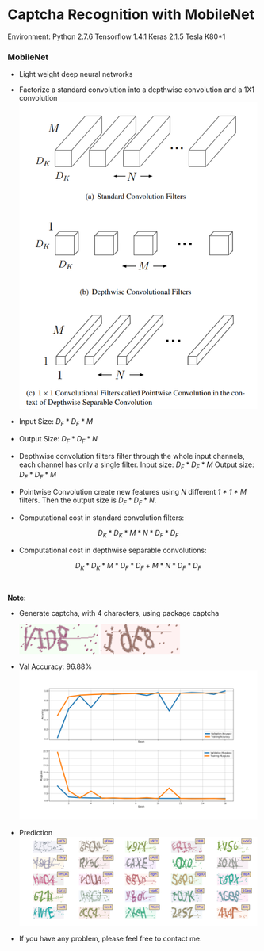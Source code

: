 # Captcha Recognition with MobileNet	 

Environment: Python 2.7.6 Tensorflow 1.4.1 Keras 2.1.5 Tesla K80*1

### MobileNet

- Light weight deep neural networks

- Factorize a standard convolution into a depthwise convolution and a 1X1 convolution 
![mobilenet](https://github.com/CancanZhang/Captcha-Recognition/blob/master/MobileNet/img/mobilenet.png)

- Input Size: $D_F * D_F * M$

- Output Size: $D_F * D_F * N$

- Depthwise convolution filters filter through the whole input channels, each channel has only a single filter.  Input size: $D_F * D_F * M$ Output size: $D_F * D_F * M$

- Pointwise Convolution create new features using $N$ different *1 * 1 * M* filters. Then the output size is $D_F * D_F * N$.

- Computational cost in standard convolution filters:

   $$D_K * D_K * M * N * D_F * D_F$$

- Computational cost in depthwise separable convolutions: 

  $$D_K * D_K * M * D_F * D_F + M * N * D_F*D_F$$

  ​

**Note:**

- Generate captcha, with 4 characters, using package captcha

  ![2](https://github.com/CancanZhang/Captcha-Recognition/blob/master/MobileNet/img/2.png)
  ![1](https://github.com/CancanZhang/Captcha-Recognition/blob/master/MobileNet/img/1.png)

- Val Accuracy: 96.88%![hist](https://github.com/CancanZhang/Captcha-Recognition/blob/master/MobileNet/img/hist.png)

- Prediction![predict](https://github.com/CancanZhang/Captcha-Recognition/blob/master/MobileNet/img/predict.png)

- If you have any problem, please feel free to contact me.

